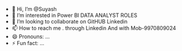 - 👋 Hi, I’m @Suyash
- 👀 I’m interested in Power BI DATA ANALYST ROLES
- 💞️ I’m looking to collaborate on GitHUB Linkedin
- 📫 How to reach me . through Linkedin And with Mob-9970809024
- 😄 Pronouns: ...
- ⚡ Fun fact: ...

<!---
Suyash9747/Suyash9747 is a ✨ special ✨ repository because its `README.md` (this file) appears on your GitHub profile.
You can click the Preview link to take a look at your changes.
--->
